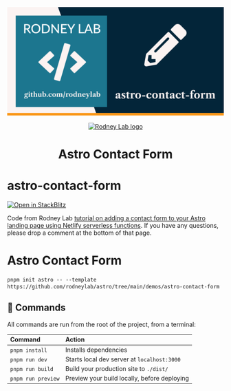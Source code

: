 <img src="../../images/rodneylab-github-astro-contact-form.png" alt="Rodney Lab astro-contact-form Github banner">

<p align="center">
  <a aria-label="Open Rodney Lab site" href="https://rodneylab.com" rel="nofollow noopener noreferrer">
    <img alt="Rodney Lab logo" src="https://rodneylab.com/assets/icon.png" width="60" />
  </a>
</p>
<h1 align="center">
  Astro Contact Form
</h1>

# astro-contact-form

[![Open in StackBlitz](https://developer.stackblitz.com/img/open_in_stackblitz.svg)](https://stackblitz.com/github/rodneylab/astro/tree/main/demos/astro-contact-form)

Code from Rodney Lab <a aria-label="Open Rodney Lab blog post on Astro Scroll to Anchor" href="https://rodneylab.com/astro-landing-page-form/">tutorial on adding a contact form to your Astro landing page using Netlify serverless functions</a>. If you have any questions, please drop a comment at the bottom of that page.

# Astro Contact Form

```
pnpm init astro -- --template https://github.com/rodneylab/astro/tree/main/demos/astro-contact-form
```

## 🧞 Commands

All commands are run from the root of the project, from a terminal:

| Command            | Action                                       |
| :----------------- | :------------------------------------------- |
| `pnpm install`     | Installs dependencies                        |
| `pnpm run dev`     | Starts local dev server at `localhost:3000`  |
| `pnpm run build`   | Build your production site to `./dist/`      |
| `pnpm run preview` | Preview your build locally, before deploying |
